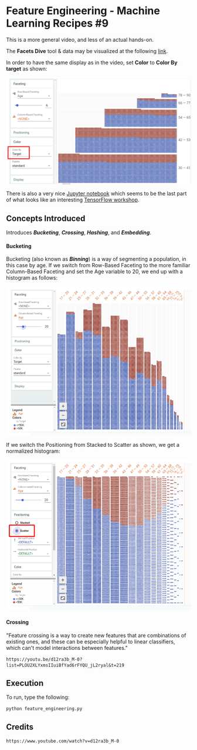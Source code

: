# Feature Engineering - Machine Learning Recipes #9

This is a more general video, and less of an actual hands-on.

The __Facets Dive__ tool & data may be visualized at the following [link](https://pair-code.github.io/facets/).

In order to have the same display as in the video, set __Color__ to __Color By target__ as shown:

![Color_by_Target](images/Color_by_Target.png)

There is also a very nice
[Jupyter notebook](https://github.com/random-forests/tensorflow-workshop/blob/master/examples/07_structured_data.ipynb)
which seems to be the last part of what looks like an interesting
[TensorFlow workshop](https://github.com/random-forests/tensorflow-workshop).

## Concepts Introduced

Introduces ___Bucketing___, ___Crossing___, ___Hashing___, and ___Embedding___.

#### Bucketing

Bucketing (also known as ___Binning___) is a way of segmenting a population, in this case by age.
If we switch from Row-Based Faceting to the more familiar Column-Based Faceting and set the Age
variable to 20, we end up with a histogram as follows:

![Age_Income_Histogram](images/Age_Income_Histogram.png)

If we switch the Positioning from Stacked to Scatter as shown, we get a normalized histogram:

![Age_Income_Normalized](images/Age_Income_Normalized.png)

#### Crossing

"Feature crossing is a way to create new features that are combinations of existing ones,
 and these can be especially helpful to linear classifiers, which can't model interactions
 between features."

    https://youtu.be/d12ra3b_M-0?list=PLOU2XLYxmsIIuiBfYad6rFYQU_jL2ryal&t=219

## Execution

To run, type the following:

    python feature_engineering.py

## Credits

    https://www.youtube.com/watch?v=d12ra3b_M-0

